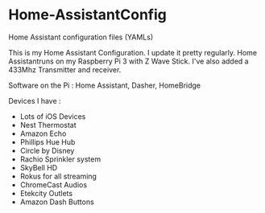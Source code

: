 # Home-AssistantConfig
Home Assistant configuration files (YAMLs)

This is my Home Assistant Configuration.  I update it pretty regularly. 
Home Assistantruns on my Raspberry Pi 3 with Z Wave Stick. I've also added a 433Mhz Transmitter and receiver.

Software on the Pi : Home Assistant, Dasher, HomeBridge

Devices I have : 
* Lots of iOS Devices
* Nest Thermostat
* Amazon Echo 
* Phillips Hue Hub
* Circle by Disney
* Rachio Sprinkler system
* SkyBell HD
* Rokus for all streaming
* ChromeCast Audios
* Etekcity Outlets
* Amazon Dash Buttons

